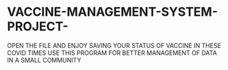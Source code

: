 # VACCINE-MANAGEMENT-SYSTEM-PROJECT-
OPEN THE FILE 
AND ENJOY SAVING YOUR STATUS OF VACCINE IN THESE COVID TIMES 
USE THIS PROGRAM FOR BETTER MANAGEMENT OF DATA IN A SMALL COMMUNITY

